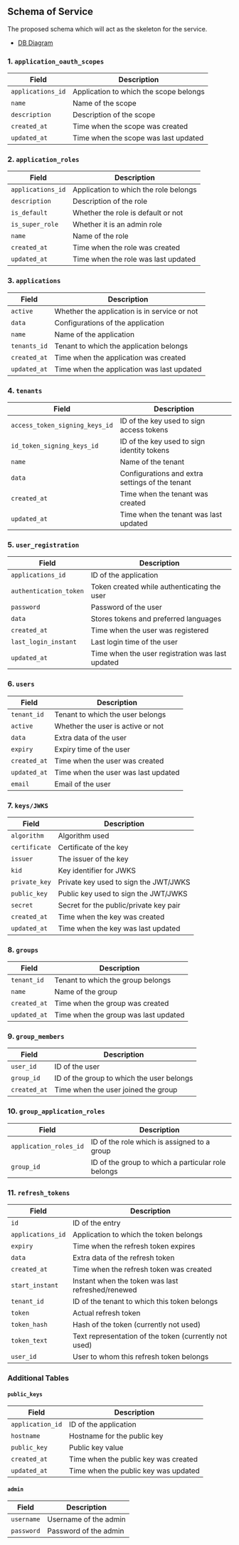 ## Schema of Service 

The proposed schema which will act as the skeleton for the service.

- [DB Diagram](https://dbdiagram.io/d/OIDC-Wrapper-DB-Schema-665d7a3bb65d933879567dd2)

### 1. `application_oauth_scopes`

| Field             | Description                           |
| ----------------- | ------------------------------------- |
| `applications_id` | Application to which the scope belongs|
| `name`            | Name of the scope                     |
| `description`     | Description of the scope              |
| `created_at`      | Time when the scope was created       |
| `updated_at`      | Time when the scope was last updated  |

### 2. `application_roles`

| Field                 | Description                            |
| --------------------- | -------------------------------------- |
| `applications_id`     | Application to which the role belongs  |
| `description`         | Description of the role                |
| `is_default`          | Whether the role is default or not     |
| `is_super_role`       | Whether it is an admin role            |
| `name`                | Name of the role                       |
| `created_at`          | Time when the role was created         |
| `updated_at`          | Time when the role was last updated    |

### 3. `applications`

| Field                         | Description                                |
| ----------------------------- | ------------------------------------------ |
| `active`                      | Whether the application is in service or not |
| `data`                        | Configurations of the application          |
| `name`                        | Name of the application                    |
| `tenants_id`                  | Tenant to which the application belongs    |
| `created_at`                  | Time when the application was created      |
| `updated_at`                  | Time when the application was last updated |

### 4. `tenants`

| Field                          | Description                                |
| ------------------------------ | ------------------------------------------ |
| `access_token_signing_keys_id` | ID of the key used to sign access tokens   |
| `id_token_signing_keys_id`     | ID of the key used to sign identity tokens |
| `name`                         | Name of the tenant                         |
| `data`                         | Configurations and extra settings of the tenant |
| `created_at`                   | Time when the tenant was created           |
| `updated_at`                   | Time when the tenant was last updated      |

### 5. `user_registration`

| Field                  | Description                                     |
| ---------------------- | ----------------------------------------------- |
| `applications_id`      | ID of the application                           |
| `authentication_token` | Token created while authenticating the user     |
| `password`             | Password of the user                            |
| `data`                 | Stores tokens and preferred languages           |
| `created_at`           | Time when the user was registered               |
| `last_login_instant`   | Last login time of the user                     |
| `updated_at`           | Time when the user registration was last updated|

### 6. `users`

| Field         | Description                        |
| ------------- | ---------------------------------- |
| `tenant_id`   | Tenant to which the user belongs   |
| `active`      | Whether the user is active or not  |
| `data`        | Extra data of the user             |
| `expiry`      | Expiry time of the user            |
| `created_at`  | Time when the user was created     |
| `updated_at`  | Time when the user was last updated|
| `email`       | Email of the user                  |

### 7. `keys/JWKS`

| Field         | Description                              |
| ------------- | ---------------------------------------- |
| `algorithm`   | Algorithm used                           |
| `certificate` | Certificate of the key                   |
| `issuer`      | The issuer of the key                    |
| `kid`         | Key identifier for JWKS                  |
| `private_key` | Private key used to sign the JWT/JWKS    |
| `public_key`  | Public key used to sign the JWT/JWKS     |
| `secret`      | Secret for the public/private key pair   |
| `created_at`  | Time when the key was created            |
| `updated_at`  | Time when the key was last updated       |

### 8. `groups`

| Field         | Description                        |
| ------------- | ---------------------------------- |
| `tenant_id`   | Tenant to which the group belongs  |
| `name`        | Name of the group                  |
| `created_at`  | Time when the group was created    |
| `updated_at`  | Time when the group was last updated|

### 9. `group_members`

| Field         | Description                                         |
| ------------- | --------------------------------------------------- |
| `user_id`     | ID of the user                                      |
| `group_id`    | ID of the group to which the user belongs           |
| `created_at`  | Time when the user joined the group                 |

### 10. `group_application_roles`

| Field                  | Description                                     |
| ---------------------- | ----------------------------------------------- |
| `application_roles_id` | ID of the role which is assigned to a group     |
| `group_id`             | ID of the group to which a particular role belongs|

### 11. `refresh_tokens`

| Field             | Description                                            |
| ----------------- | ------------------------------------------------------ |
| `id`              | ID of the entry                                        |
| `applications_id` | Application to which the token belongs                 |
| `expiry`          | Time when the refresh token expires                    |
| `data`            | Extra data of the refresh token                        |
| `created_at`      | Time when the refresh token was created                |
| `start_instant`   | Instant when the token was last refreshed/renewed      |
| `tenant_id`       | ID of the tenant to which this token belongs           |
| `token`           | Actual refresh token                                   |
| `token_hash`      | Hash of the token (currently not used)                 |
| `token_text`      | Text representation of the token (currently not used)  |
| `user_id`         | User to whom this refresh token belongs                |

### Additional Tables

#### `public_keys`

| Field         | Description                        |
| ------------- | ---------------------------------- |
| `application_id` | ID of the application              |
| `hostname`    | Hostname for the public key         |
| `public_key`  | Public key value                    |
| `created_at`  | Time when the public key was created|
| `updated_at`  | Time when the public key was updated|

#### `admin`

| Field         | Description                         |
| ------------- | ----------------------------------- |
| `username`    | Username of the admin               |
| `password`    | Password of the admin               |